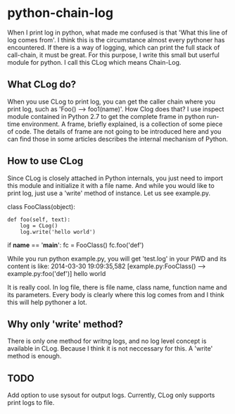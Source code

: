 python-chain-log
================

When I print log in python, what made me confused is that 'What this line of log comes from'. I think this is the circumstance almost every pythoner has encountered. If there is a way of logging, which can print the full stack of call-chain, it must be great. For this purpose, I write this small but userful module for python. I call this CLog which means Chain-Log.

What CLog do?
----------------

When you use CLog to print log, you can get the caller chain where you print log, such as 'Foo() --> foo1(name)'. How Clog does that? I use inspect module contained in Python 2.7 to get the complete frame in python run-time environment. A frame, briefly explained, is a collection of some piece of code. The details of frame are not going to be introduced here and you can find those in some articles describes the internal mechanism of Python.

How to use CLog
----------------

Since CLog is closely attached in Python internals, you just need to import this module and initialize it with a file name. And while you would like to print log, just use a 'write' method of instance. Let us see example.py.


class FooClass(object):

    def foo(self, text):
        log = CLog()
        log.write('hello world')

if __name__ == '__main__':
    fc = FooClass()
    fc.foo('def')

While you run python example.py, you will get 'test.log' in your PWD and its content is like:
2014-03-30 19:09:35,582 [example.py:FooClass() --> example.py:foo('def')] hello world

It is really cool. In log file, there is file name, class name, function name and its parameters. Every body is clearly where this log comes from and I think this will help pythoner a lot.

Why only 'write' method?
----------------------

There is only one method for writng logs, and no log level concept is available in CLog. Because I think it is not neccessary for this. A 'write' method is enough.

TODO
----------------------

Add option to use sysout for output logs. Currently, CLog only supports print logs to file.
